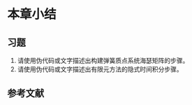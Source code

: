 # 本章小结

## 习题

1. 请使用伪代码或文字描述出构建弹簧质点系统海瑟矩阵的步骤。
2. 请使用伪代码或文字描述出有限元方法的隐式时间积分步骤。

## 参考文献

```{bibliography} ref.bib
```